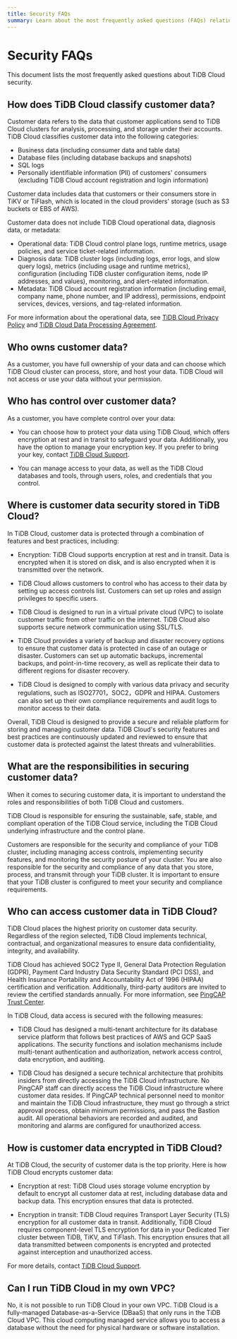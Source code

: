```yaml
---
title: Security FAQs
summary: Learn about the most frequently asked questions (FAQs) relating to TiDB Cloud security.
---
```


# Security FAQs

<!-- markdownlint-disable MD026 -->

This document lists the most frequently asked questions about TiDB Cloud security.

## How does TiDB Cloud classify customer data?

Customer data refers to the data that customer applications send to TiDB Cloud clusters for analysis, processing, and storage under their accounts. TiDB Cloud classifies customer data into the following categories:

- Business data (including consumer data and table data)
- Database files (including database backups and snapshots)
- SQL logs
- Personally identifiable information (PII) of customers' consumers (excluding TiDB Cloud account registration and login information)

Customer data includes data that customers or their consumers store in TiKV or TiFlash, which is located in the cloud providers' storage (such as S3 buckets or EBS of AWS).

Customer data does not include TiDB Cloud operational data, diagnosis data, or metadata:

- Operational data: TiDB Cloud control plane logs, runtime metrics, usage policies, and service ticket-related information.
- Diagnosis data: TiDB cluster logs (including logs, error logs, and slow query logs), metrics (including usage and runtime metrics), configuration (including TiDB cluster configuration items, node IP addresses, and values), monitoring, and alert-related information.
- Metadata: TiDB Cloud account registration information (including email, company name, phone number, and IP address), permissions, endpoint services, devices, versions, and tag-related information.

For more information about the operational data, see [TiDB Cloud Privacy Policy](https://www.pingcap.com/privacy-policy/) and [TiDB Cloud Data Processing Agreement](https://www.pingcap.com/legal/data-processing-agreement-for-tidb-cloud-services/).

## Who owns customer data?

As a customer, you have full ownership of your data and can choose which TiDB Cloud cluster can process, store, and host your data. TiDB Cloud will not access or use your data without your permission.

## Who has control over customer data?

As a customer, you have complete control over your data:

- You can choose how to protect your data using TiDB Cloud, which offers encryption at rest and in transit to safeguard your data. Additionally, you have the option to manage your encryption key. If you prefer to bring your key, contact [TiDB Cloud Support](/tidb-cloud/tidb-cloud-support.md).

- You can manage access to your data, as well as the TiDB Cloud databases and tools, through users, roles, and credentials that you control.

## Where is customer data security stored in TiDB Cloud?

In TiDB Cloud, customer data is protected through a combination of features and best practices, including:

- Encryption: TiDB Cloud supports encryption at rest and in transit. Data is encrypted when it is stored on disk, and is also encrypted when it is transmitted over the network. 

- TiDB Cloud allows customers to control who has access to their data by setting up access controls list. Customers can set up roles and assign privileges to specific users.

- TiDB Cloud is designed to run in a virtual private cloud (VPC) to isolate customer traffic from other traffic on the internet. TiDB Cloud also supports secure network communication using SSL/TLS.

- TiDB Cloud provides a variety of backup and disaster recovery options to ensure that customer data is protected in case of an outage or disaster. Customers can set up automatic backups, incremental backups, and point-in-time recovery, as well as replicate their data to different regions for disaster recovery.

- TiDB Cloud is designed to comply with various data privacy and security regulations, such as ISO27701，SOC2，GDPR and HIPAA. Customers can also set up their own compliance requirements and audit logs to monitor access to their data.

Overall, TiDB Cloud is designed to provide a secure and reliable platform for storing and managing customer data. TiDB Cloud's security features and best practices are continuously updated and reviewed to ensure that customer data is protected against the latest threats and vulnerabilities.

## What are the responsibilities in securing customer data?

When it comes to securing customer data, it is important to understand the roles and responsibilities of both TiDB Cloud and customers.

TiDB Cloud is responsible for ensuring the sustainable, safe, stable, and compliant operation of the TiDB Cloud service, including the TiDB Cloud underlying infrastructure and the control plane.

Customers are responsible for the security and compliance of your TiDB cluster, including managing access controls, implementing security features, and monitoring the security posture of your cluster. You are also responsible for the security and compliance of any data that you store, process, and transmit through your TiDB cluster. It is important to ensure that your TiDB cluster is configured to meet your security and compliance requirements.

## Who can access customer data in TiDB Cloud?

TiDB Cloud places the highest priority on customer data security. Regardless of the region selected, TiDB Cloud implements technical, contractual, and organizational measures to ensure data confidentiality, integrity, and availability.

TiDB Cloud has achieved SOC2 Type II, General Data Protection Regulation (GDPR), Payment Card Industry Data Security Standard (PCI DSS), and Health Insurance Portability and Accountability Act of 1996 (HIPAA) certification and verification. Additionally, third-party auditors are invited to review the certified standards annually. For more information, see [PingCAP Trust Center](https://www.pingcap.com/trust-compliance-center).

In TiDB Cloud, data access is secured with the following measures:

- TiDB Cloud has designed a multi-tenant architecture for its database service platform that follows best practices of AWS and GCP SaaS applications. The security functions and isolation mechanisms include multi-tenant authentication and authorization, network access control, data encryption, and auditing.

- TiDB Cloud has designed a secure technical architecture that prohibits insiders from directly accessing the TiDB Cloud infrastructure. No PingCAP staff can directly access the TiDB Cloud infrastructure where customer data resides. If PingCAP technical personnel need to monitor and maintain the TiDB Cloud infrastructure, they must go through a strict approval process, obtain minimum permissions, and pass the Bastion audit. All operational behaviors are recorded and audited, and monitoring and alarms are configured for unauthorized access.

## How is customer data encrypted in TiDB Cloud?

At TiDB Cloud, the security of customer data is the top priority. Here is how TiDB Cloud encrypts customer data:

- Encryption at rest: TiDB Cloud uses storage volume encryption by default to encrypt all customer data at rest, including database data and backup data. This encryption ensures that data is protected.

- Encryption in transit: TiDB Cloud requires Transport Layer Security (TLS) encryption for all customer data in transit. Additionally, TiDB Cloud requires component-level TLS encryption for data in your Dedicated Tier cluster between TiDB, TiKV, and TiFlash. This encryption ensures that all data transmitted between components is encrypted and protected against interception and unauthorized access.

For more details, contact [TiDB Cloud Support](/tidb-cloud/tidb-cloud-support.md).

## Can I run TiDB Cloud in my own VPC?

No, it is not possible to run TiDB Cloud in your own VPC. TiDB Cloud is a fully-managed Database-as-a-Service (DBaaS) that only runs in the TiDB Cloud VPC. This cloud computing managed service allows you to access a database without the need for physical hardware or software installation.

